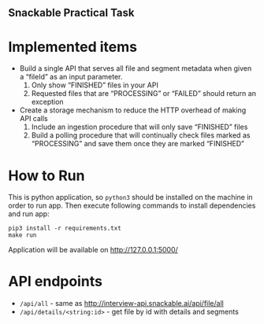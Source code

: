 ## Snackable Practical Task

# Implemented items

- Build a single API that serves all file and segment metadata when given a “fileId” as an
input parameter.
  1. Only show “FINISHED” files in your API
  2. Requested files that are “PROCESSING” or “FAILED” should return an exception
- Create a storage mechanism to reduce the HTTP overhead of making API calls
  1. Include an ingestion procedure that will only save “FINISHED” files
  2. Build a polling procedure that will continually check files marked as
“PROCESSING” and save them once they are marked “FINISHED”

# How to Run

This is python application, so `python3` should be installed on the machine in order to run app. 
Then execute following commands to install dependencies and run app:
```
pip3 install -r requirements.txt
make run
```
Application will be available on http://127.0.0.1:5000/

# API endpoints

- `/api/all` - same as http://interview-api.snackable.ai/api/file/all
- `/api/details/<string:id>` - get file by id with details and segments
